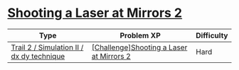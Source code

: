 # [Shooting a Laser at Mirrors 2](https://www.codetree.ai/trails/complete/curated-cards/challenge-shoot-a-laser-in-the-mirror-2)

|Type|Problem XP|Difficulty|
|---|---|---|
|[Trail 2 / Simulation II / dx dy technique](https://www.codetree.ai/trail-info/novice-mid/)|[[Challenge]Shooting a Laser at Mirrors 2](https://www.codetree.ai/trails/complete/curated-cards/challenge-shoot-a-laser-in-the-mirror-2/)|Hard|

